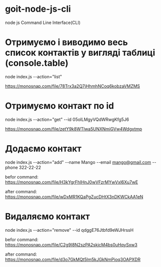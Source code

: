 # goit-node-js-cli

node js Command Line Interface(CLI)

# Отримуємо і виводимо весь список контактів у вигляді таблиці (console.table)

node index.js --action="list"

https://monosnap.com/file/78Trx3a2Q7jHhmhNCoq6kobzaVMZMS

# Отримуємо контакт по id

node index.js --action="get" --id 05olLMgyVQdWRwgKfg5J6

https://monosnap.com/file/zetY9k8WTlwa5UNXNmiGVw4Wdgxtmp

# Додаємо контакт

node index.js --action="add" --name Mango --email mango@gmail.com --phone 322-22-22

befor command: https://monosnap.com/file/H3kYgrFhIHnJ0wVFzrMYwVxl6Xu7wE

after command: https://monosnap.com/file/wDxMR1KQaPgZucDHtX3nDKWCkAA1eN

# Видаляємо контакт

node index.js --action="remove" --id qdggE76Jtbfd9eWJHrssH

befor command: https://monosnap.com/file/C2g9I8N2szPA2skjcM4bs0uHqySxw3

after command: https://monosnap.com/file/d3o7GkMQt5lm5kJGkNmPioq3OAPXDR
